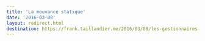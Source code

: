 ```yaml
---
title: 'La mouvance statique'
date: '2016-03-08'
layout: redirect.html
destination: https://frank.taillandier.me/2016/03/08/les-gestionnaires-de-contenu-statique/
---
```

